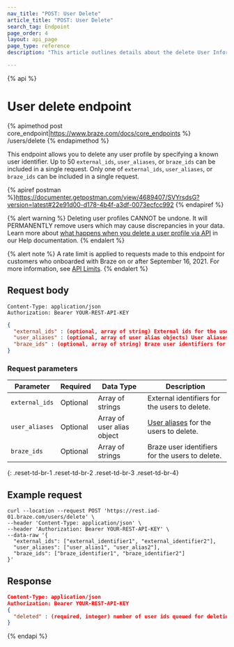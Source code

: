 ```yaml
---
nav_title: "POST: User Delete"
article_title: "POST: User Delete"
search_tag: Endpoint
page_order: 4
layout: api_page
page_type: reference
description: "This article outlines details about the delete User Information Braze endpoint."

---
```

{% api %}
# User delete endpoint
{% apimethod post core_endpoint|https://www.braze.com/docs/core_endpoints %} 
/users/delete
{% endapimethod %}


This endpoint allows you to delete any user profile by specifying a known user identifier. Up to 50 `external_ids`, `user_aliases`, or `braze_ids` can be included in a single request. Only one of `external_ids`, `user_aliases`, or `braze_ids` can be included in a single request.

{% apiref postman %}https://documenter.getpostman.com/view/4689407/SVYrsdsG?version=latest#22e91d00-d178-4b4f-a3df-0073ecfcc992 {% endapiref %}

{% alert warning %}
Deleting user profiles CANNOT be undone. It will PERMANENTLY remove users which may cause discrepancies in your data. Learn more about [what happens when you delete a user profile via API]({{site.baseurl}}/help/help_articles/api/delete_user/) in our Help documentation.
{% endalert %}

{% alert note %}
A rate limit is applied to requests made to this endpoint for customers who onboarded with Braze on or after September 16, 2021. For more information, see [API Limits]({{site.baseurl}}/api/basics/#api-limits).
{% endalert %}

## Request body

```
Content-Type: application/json
Authorization: Bearer YOUR-REST-API-KEY
```

```json
{
  "external_ids" : (optional, array of string) External ids for the users to delete,
  "user_aliases" : (optional, array of user alias objects) User aliases for the users to delete,
  "braze_ids" : (optional, array of string) Braze user identifiers for the users to delete
}
```
### Request parameters

| Parameter | Required | Data Type | Description |
| --------- | ---------| --------- | ----------- |
| `external_ids` | Optional | Array of strings | External identifiers for the users to delete. |
| `user_aliases` | Optional | Array of user alias object | [User aliases]({{site.baseurl}}/api/objects_filters/user_alias_object/) for the users to delete. |
| `braze_ids` | Optional | Array of strings | Braze user identifiers for the users to delete. |
{: .reset-td-br-1 .reset-td-br-2 .reset-td-br-3  .reset-td-br-4}

## Example request
```
curl --location --request POST 'https://rest.iad-01.braze.com/users/delete' \
--header 'Content-Type: application/json' \
--header 'Authorization: Bearer YOUR-REST-API-KEY' \
--data-raw '{
  "external_ids": ["external_identifier1", "external_identifier2"],
  "user_aliases": ["user_alias1", "user_alias2"],
  "braze_ids": ["braze_identifier1", "braze_identifier2"]
}'
```

## Response

```json
Content-Type: application/json
Authorization: Bearer YOUR-REST-API-KEY
{
  "deleted" : (required, integer) number of user ids queued for deletion
}
```
{% endapi %}



